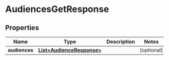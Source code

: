 

# AudiencesGetResponse

## Properties

Name | Type | Description | Notes
------------ | ------------- | ------------- | -------------
**audiences** | [**List&lt;AudienceResponse&gt;**](AudienceResponse.md) |  |  [optional]



